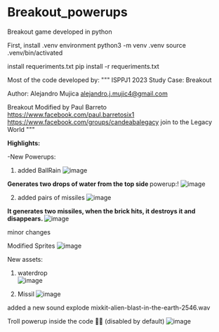 # Breakout_powerups
Breakout game developed in python 

First, install .venv environment
python3 -m venv .venv 
source .venv/bin/activated

install requeriments.txt
pip install -r requeriments.txt


Most of the code developed by:
"""
ISPPJ1 2023
Study Case: Breakout

Author: Alejandro Mujica
alejandro.j.mujic4@gmail.com

Breakout
Modified by Paul Barreto 
https://www.facebook.com/paul.barretosix1 
https://www.facebook.com/groups/candeabalegacy join to the Legacy World
"""

<b>Highlights:</b>

-New Powerups: 

1) added BallRain 
![image](https://user-images.githubusercontent.com/24397487/219875701-99667fb4-0f5a-4865-8082-dea9a91ca87a.png)

<b> Generates two drops of water from the top side </b>
powerup:! ![image](https://user-images.githubusercontent.com/24397487/219878011-7c8ab9e5-a7d0-4825-bf60-bf41a711d237.png)

2) added pairs of missiles
 ![image](https://user-images.githubusercontent.com/24397487/219878259-e244b331-dcc0-4618-8ede-34998d7dbae8.png)
 
 <b>It generates two missiles, when the brick hits, it destroys it and disappears. </b> 
![image](https://user-images.githubusercontent.com/24397487/219878334-6ac06753-9d61-4881-9c73-48ff605b7e28.png) 


minor changes

Modified Sprites 
![image](https://user-images.githubusercontent.com/24397487/219878460-4780f091-cbc1-411a-958a-064ad4605493.png) 

New assets: 
1) waterdrop  
![image](https://user-images.githubusercontent.com/24397487/219878592-332987e0-796a-4029-9ad8-b488787c4057.png)

2) Missil 
![image](https://user-images.githubusercontent.com/24397487/219878622-57119cbd-9c7b-46ef-a1d2-0aae4fb447e1.png)

added a new sound explode
mixkit-alien-blast-in-the-earth-2546.wav



Troll powerup inside the code 🙂😝 (disabled by default)
![image](https://user-images.githubusercontent.com/24397487/219878811-fb96f2b9-de7c-4762-9a10-5bb7c4c666d0.png)



 


 



